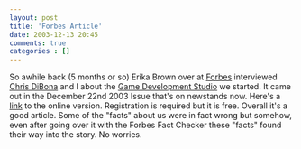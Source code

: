 ```yaml
---
layout: post
title: 'Forbes Article'
date: 2003-12-13 20:45
comments: true
categories : []
---  
```


So awhile back (5 months or so) Erika Brown over at <a href="http://www.forbes.com">Forbes</a> interviewed <a href="http://www.dibona.com">Chris DiBona</a> and I about the <a href="http://www.damagestudios.com">Game Development Studio</a> we started. It came out in the December 22nd 2003 Issue that's on newstands now. Here's a <a href="http://www.forbes.com/forbes/2003/1222/128.html">link</a> to the online version. Registration is required but it is free. Overall it's a good article. Some of the "facts" about us were in fact wrong but somehow, even after going over it with the Forbes Fact Checker these "facts" found their way into the story. No worries.

